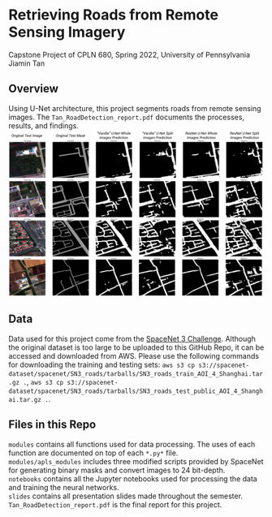 # Retrieving Roads from Remote Sensing Imagery
Capstone Project of CPLN 680, Spring 2022, University of Pennsylvania     
Jiamin Tan     
     
## Overview
Using U-Net architecture, this project segments roads from remote sensing images. The `Tan_RoadDetection_report.pdf` documents the processes, results, and findings.
![](misc/Figure5.png)
## Data
Data used for this project come from the [SpaceNet 3 Challenge](https://spacenet.ai/spacenet-roads-dataset/). Although the original dataset is too large to be uploaded to this GitHub Repo, it can be accessed and downloaded from AWS. Please use the following commands for downloading the training and testing sets: `aws s3 cp s3://spacenet-dataset/spacenet/SN3_roads/tarballs/SN3_roads_train_AOI_4_Shanghai.tar.gz .`, `aws s3 cp s3://spacenet-dataset/spacenet/SN3_roads/tarballs/SN3_roads_test_public_AOI_4_Shanghai.tar.gz .`.

## Files in this Repo
`modules` contains all functions used for data processing. The uses of each function are documented on top of each `*.py*` file.      
`modules/apls_modules` includes three modified scripts provided by SpaceNet for generating binary masks and convert images to 24 bit-depth.     
`notebooks` contains all the Jupyter notebooks used for processing the data and training the neural networks.     
`slides` contains all presentation slides made throughout the semester.     
`Tan_RoadDetection_report.pdf` is the final report for this project.
